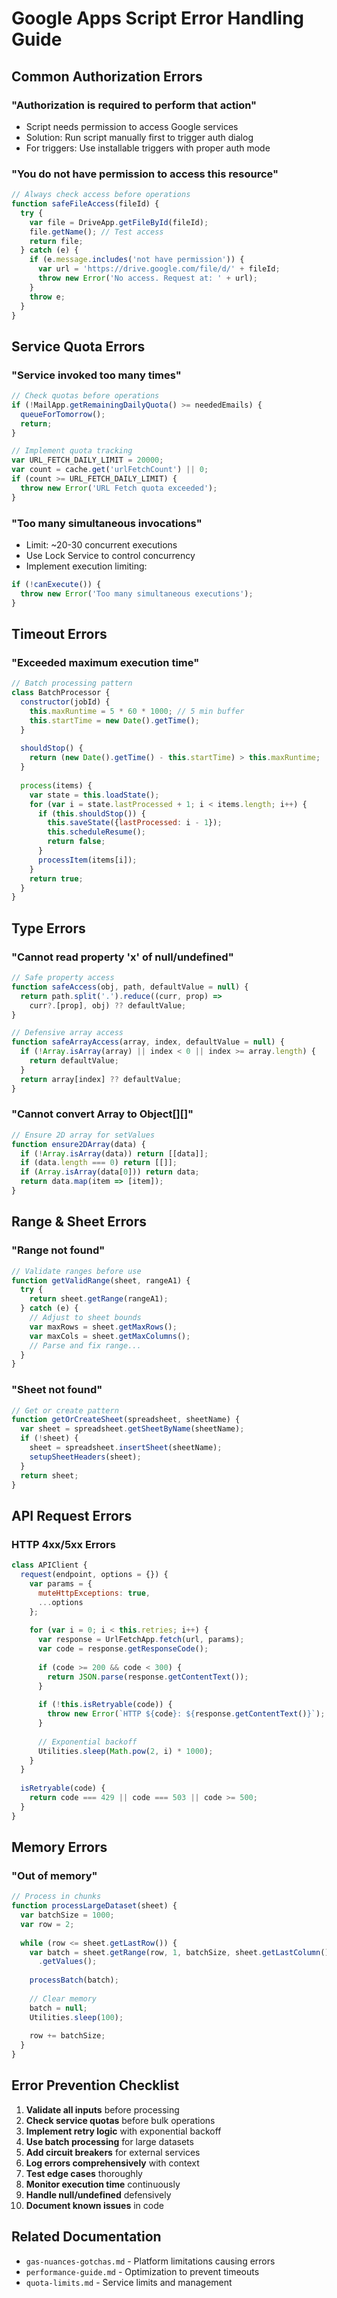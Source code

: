 # Google Apps Script Error Handling Guide

## Common Authorization Errors

### "Authorization is required to perform that action"
- Script needs permission to access Google services
- Solution: Run script manually first to trigger auth dialog
- For triggers: Use installable triggers with proper auth mode

### "You do not have permission to access this resource"
```javascript
// Always check access before operations
function safeFileAccess(fileId) {
  try {
    var file = DriveApp.getFileById(fileId);
    file.getName(); // Test access
    return file;
  } catch (e) {
    if (e.message.includes('not have permission')) {
      var url = 'https://drive.google.com/file/d/' + fileId;
      throw new Error('No access. Request at: ' + url);
    }
    throw e;
  }
}
```

## Service Quota Errors

### "Service invoked too many times"
```javascript
// Check quotas before operations
if (!MailApp.getRemainingDailyQuota() >= neededEmails) {
  queueForTomorrow();
  return;
}

// Implement quota tracking
var URL_FETCH_DAILY_LIMIT = 20000;
var count = cache.get('urlFetchCount') || 0;
if (count >= URL_FETCH_DAILY_LIMIT) {
  throw new Error('URL Fetch quota exceeded');
}
```

### "Too many simultaneous invocations"
- Limit: ~20-30 concurrent executions
- Use Lock Service to control concurrency
- Implement execution limiting:
```javascript
if (!canExecute()) {
  throw new Error('Too many simultaneous executions');
}
```

## Timeout Errors

### "Exceeded maximum execution time"
```javascript
// Batch processing pattern
class BatchProcessor {
  constructor(jobId) {
    this.maxRuntime = 5 * 60 * 1000; // 5 min buffer
    this.startTime = new Date().getTime();
  }
  
  shouldStop() {
    return (new Date().getTime() - this.startTime) > this.maxRuntime;
  }
  
  process(items) {
    var state = this.loadState();
    for (var i = state.lastProcessed + 1; i < items.length; i++) {
      if (this.shouldStop()) {
        this.saveState({lastProcessed: i - 1});
        this.scheduleResume();
        return false;
      }
      processItem(items[i]);
    }
    return true;
  }
}
```

## Type Errors

### "Cannot read property 'x' of null/undefined"
```javascript
// Safe property access
function safeAccess(obj, path, defaultValue = null) {
  return path.split('.').reduce((curr, prop) => 
    curr?.[prop], obj) ?? defaultValue;
}

// Defensive array access  
function safeArrayAccess(array, index, defaultValue = null) {
  if (!Array.isArray(array) || index < 0 || index >= array.length) {
    return defaultValue;
  }
  return array[index] ?? defaultValue;
}
```

### "Cannot convert Array to Object[][]"
```javascript
// Ensure 2D array for setValues
function ensure2DArray(data) {
  if (!Array.isArray(data)) return [[data]];
  if (data.length === 0) return [[]];
  if (Array.isArray(data[0])) return data;
  return data.map(item => [item]);
}
```

## Range & Sheet Errors

### "Range not found"
```javascript
// Validate ranges before use
function getValidRange(sheet, rangeA1) {
  try {
    return sheet.getRange(rangeA1);
  } catch (e) {
    // Adjust to sheet bounds
    var maxRows = sheet.getMaxRows();
    var maxCols = sheet.getMaxColumns();
    // Parse and fix range...
  }
}
```

### "Sheet not found"
```javascript
// Get or create pattern
function getOrCreateSheet(spreadsheet, sheetName) {
  var sheet = spreadsheet.getSheetByName(sheetName);
  if (!sheet) {
    sheet = spreadsheet.insertSheet(sheetName);
    setupSheetHeaders(sheet);
  }
  return sheet;
}
```

## API Request Errors

### HTTP 4xx/5xx Errors
```javascript
class APIClient {
  request(endpoint, options = {}) {
    var params = {
      muteHttpExceptions: true,
      ...options
    };
    
    for (var i = 0; i < this.retries; i++) {
      var response = UrlFetchApp.fetch(url, params);
      var code = response.getResponseCode();
      
      if (code >= 200 && code < 300) {
        return JSON.parse(response.getContentText());
      }
      
      if (!this.isRetryable(code)) {
        throw new Error(`HTTP ${code}: ${response.getContentText()}`);
      }
      
      // Exponential backoff
      Utilities.sleep(Math.pow(2, i) * 1000);
    }
  }
  
  isRetryable(code) {
    return code === 429 || code === 503 || code >= 500;
  }
}
```

## Memory Errors

### "Out of memory"
```javascript
// Process in chunks
function processLargeDataset(sheet) {
  var batchSize = 1000;
  var row = 2;
  
  while (row <= sheet.getLastRow()) {
    var batch = sheet.getRange(row, 1, batchSize, sheet.getLastColumn())
      .getValues();
    
    processBatch(batch);
    
    // Clear memory
    batch = null;
    Utilities.sleep(100);
    
    row += batchSize;
  }
}
```

## Error Prevention Checklist

1. **Validate all inputs** before processing
2. **Check service quotas** before bulk operations  
3. **Implement retry logic** with exponential backoff
4. **Use batch processing** for large datasets
5. **Add circuit breakers** for external services
6. **Log errors comprehensively** with context
7. **Test edge cases** thoroughly
8. **Monitor execution time** continuously
9. **Handle null/undefined** defensively
10. **Document known issues** in code

## Related Documentation

- `gas-nuances-gotchas.md` - Platform limitations causing errors
- `performance-guide.md` - Optimization to prevent timeouts
- `quota-limits.md` - Service limits and management